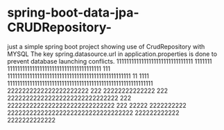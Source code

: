 # spring-boot-data-jpa-CRUDRepository-
just a simple spring boot project showing use of CrudRepository with MYSQL
The key spring.datasource.url in application.properties is done to prevent database launching conflicts.
1111111111111111111111111111111
1111111
11111111111111111111111111111111111111
111
11111111111111111111111111111111111111111111111111
11
1111
11111111111111111111111111111111111111111111111111111111111
2222222222222222222222
222
22222222222222
222
222222222222222222222222222222
222
22222222222222222222222222222
222
22222
2222222222
2222222222222222222222222222222222
222222222222
2222222222222
